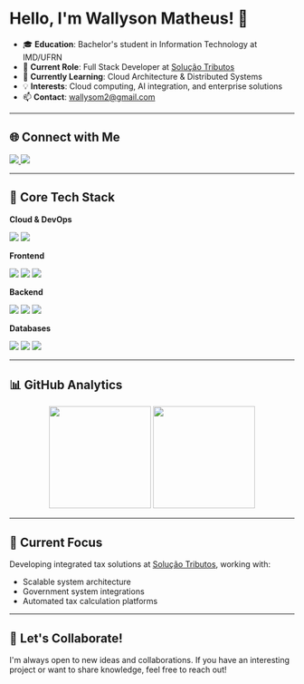 # Hello, I'm Wallyson Matheus! 👋

- 🎓 **Education**: Bachelor's student in Information Technology at IMD/UFRN  
- 💼 **Current Role**: Full Stack Developer at [Solução Tributos](https://site.sigest.online)  
- 🌱 **Currently Learning**: Cloud Architecture & Distributed Systems  
- 💡 **Interests**: Cloud computing, AI integration, and enterprise solutions  
- 📫 **Contact**: [wallysom2@gmail.com](mailto:wallysom2@gmail.com)  

---

## 🌐 Connect with Me  
<div align="left">
  <a href="https://www.linkedin.com/in/wallysom2/">
    <img src="https://img.shields.io/badge/LinkedIn-0077B5?style=for-the-badge&logo=linkedin&logoColor=white">
  </a>
  <a href="https://instagram.com/matheu_oliv3ira">
    <img src="https://img.shields.io/badge/Instagram-E4405F?style=for-the-badge&logo=instagram&logoColor=white">
  </a>
</div>

---

## 🚀 Core Tech Stack  

**Cloud & DevOps**  
<div align="left">
  <img src="https://img.shields.io/badge/AWS-232F3E?style=for-the-badge&logo=amazon-aws&logoColor=white">
  <img src="https://img.shields.io/badge/Azure-0089D6?style=for-the-badge&logo=microsoft-azure&logoColor=white">
</div>

**Frontend**  
<div align="left">
  <img src="https://img.shields.io/badge/TypeScript-3178C6?style=for-the-badge&logo=typescript&logoColor=white">
  <img src="https://img.shields.io/badge/React-20232A?style=for-the-badge&logo=react&logoColor=61DAFB">
  <img src="https://img.shields.io/badge/Next.js-000000?style=for-the-badge&logo=nextdotjs&logoColor=white">
</div>

**Backend**  
<div align="left">
  <img src="https://img.shields.io/badge/Node.js-339933?style=for-the-badge&logo=nodedotjs&logoColor=white">
  <img src="https://img.shields.io/badge/NestJS-E0234E?style=for-the-badge&logo=nestjs&logoColor=white">
  <img src="https://img.shields.io/badge/Python-3776AB?style=for-the-badge&logo=python&logoColor=white">
</div>

**Databases**  
<div align="left">
  <img src="https://img.shields.io/badge/PostgreSQL-4169E1?style=for-the-badge&logo=postgresql&logoColor=white">
  <img src="https://img.shields.io/badge/MongoDB-47A248?style=for-the-badge&logo=mongodb&logoColor=white">
  <img src="https://img.shields.io/badge/MySQL-4479A1?style=for-the-badge&logo=mysql&logoColor=white">
</div>

---

## 📊 GitHub Analytics  
<div align="center">
  <img height="180em" src="https://github-readme-stats.vercel.app/api?username=wallysom2&show_icons=true&theme=dracula&include_all_commits=true&count_private=true">
  <img height="180em" src="https://github-readme-stats.vercel.app/api/top-langs/?username=wallysom2&layout=compact&theme=dracula&exclude_repo=driven,repo2&langs_count=8">
</div>

---

## 💼 Current Focus  
Developing integrated tax solutions at [Solução Tributos](https://site.sigest.online), working with:  
- Scalable system architecture  
- Government system integrations  
- Automated tax calculation platforms

---

## 🤝 Let's Collaborate!
I'm always open to new ideas and collaborations. If you have an interesting project or want to share knowledge, feel free to reach out!
